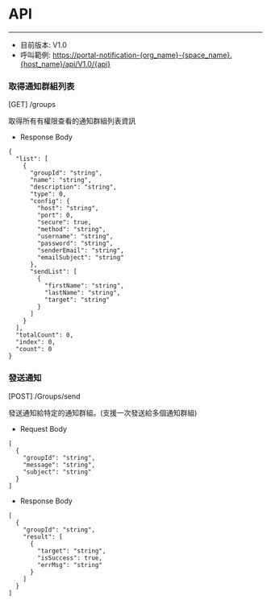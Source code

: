 # API

---

* 目前版本: V1.0
* 呼叫範例: [https://portal-notification-{org\_name}-{space\_name}.{host\_name}/api/V1.0/{api}](https://portal-notification-{org_name}-{space_name}.{host_name}/api/V1.0/{api})

### 取得通知群組列表

\[GET\] /groups

取得所有有權限查看的通知群組列表資訊

* Response Body

```
{
  "list": [
    {
      "groupId": "string",
      "name": "string",
      "description": "string",
      "type": 0,
      "config": {
        "host": "string",
        "port": 0,
        "secure": true,
        "method": "string",
        "username": "string",
        "password": "string",
        "senderEmail": "string",
        "emailSubject": "string"
      },
      "sendList": [
        {
          "firstName": "string",
          "lastName": "string",
          "target": "string"
        }
      ]
    }
  ],
  "totalCount": 0,
  "index": 0,
  "count": 0
}
```

### 發送通知

\[POST\] /Groups/send

發送通知給特定的通知群組。\(支援一次發送給多個通知群組\)

* Request Body

```
[
  {
    "groupId": "string",
    "message": "string",
    "subject": "string"
  }
]
```

* Response Body

```
[
  {
    "groupId": "string",
    "result": [
      {
        "target": "string",
        "isSuccess": true,
        "errMsg": "string"
      }
    ]
  }
]
```



